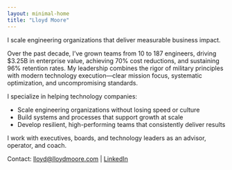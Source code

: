 ```yaml
---
layout: minimal-home
title: "Lloyd Moore"
---
```

I scale engineering organizations that deliver measurable business impact.

Over the past decade, I’ve grown teams from 10 to 187 engineers, driving $3.25B in enterprise value, achieving 70% cost reductions, and sustaining 96% retention rates. My leadership combines the rigor of military principles with modern technology execution—clear mission focus, systematic optimization, and uncompromising standards.

I specialize in helping technology companies:
- Scale engineering organizations without losing speed or culture
- Build systems and processes that support growth at scale
- Develop resilient, high-performing teams that consistently deliver results

I work with executives, boards, and technology leaders as an advisor, operator, and coach.

Contact: [lloyd@lloydmoore.com](mailto:lloyd@lloydmoore.com) | [LinkedIn](https://www.linkedin.com/in/moorelloyd)
